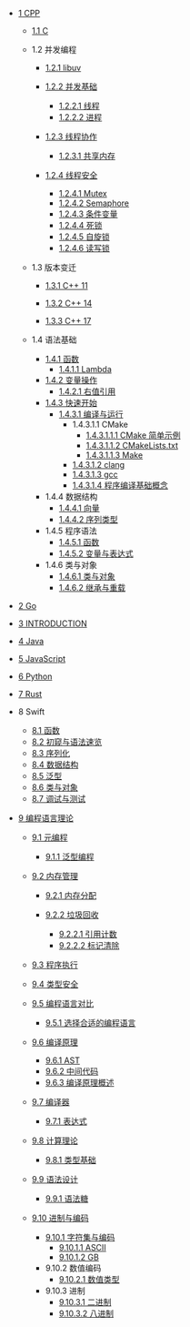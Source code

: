   - [1 CPP](/CPP/README.md)
    - [1.1 C](/CPP/C/README.md)
      
    - 1.2 并发编程
      - [1.2.1 libuv](/CPP/并发编程/libuv/README.md)
        
      - [1.2.2 并发基础](/CPP/并发编程/并发基础/README.md)
        - [1.2.2.1 线程](/CPP/并发编程/并发基础/线程.md)
        - [1.2.2.2 进程](/CPP/并发编程/并发基础/进程.md)
      - [1.2.3 线程协作](/CPP/并发编程/线程协作/README.md)
        - [1.2.3.1 共享内存](/CPP/并发编程/线程协作/共享内存.md)
      - [1.2.4 线程安全](/CPP/并发编程/线程安全/README.md)
        - [1.2.4.1 Mutex](/CPP/并发编程/线程安全/Mutex.md)
        - [1.2.4.2 Semaphore](/CPP/并发编程/线程安全/Semaphore.md)
        - [1.2.4.3 条件变量](/CPP/并发编程/线程安全/条件变量.md)
        - [1.2.4.4 死锁](/CPP/并发编程/线程安全/死锁.md)
        - [1.2.4.5 自旋锁](/CPP/并发编程/线程安全/自旋锁.md)
        - [1.2.4.6 读写锁](/CPP/并发编程/线程安全/读写锁.md)
    - 1.3 版本变迁
      - [1.3.1 C++ 11](/CPP/版本变迁/C++%2011/README.md)
        
      - [1.3.2 C++ 14](/CPP/版本变迁/C++%2014.md)
      - [1.3.3 C++ 17](/CPP/版本变迁/C++%2017.md)
    - 1.4 语法基础
      - [1.4.1 函数](/CPP/语法基础/函数/README.md)
        - [1.4.1.1 Lambda](/CPP/语法基础/函数/Lambda.md)
      - [1.4.2 变量操作](/CPP/语法基础/变量操作/README.md)
        - [1.4.2.1 右值引用](/CPP/语法基础/变量操作/右值引用.md)
      - [1.4.3 快速开始](/CPP/语法基础/快速开始/README.md)
        - [1.4.3.1 编译与运行](/CPP/语法基础/快速开始/编译与运行/README.md)
          - 1.4.3.1.1 CMake
            - [1.4.3.1.1.1 CMake 简单示例](/CPP/语法基础/快速开始/编译与运行/CMake/CMake%20简单示例.md)
            - [1.4.3.1.1.2 CMakeLists.txt](/CPP/语法基础/快速开始/编译与运行/CMake/CMakeLists.txt.md)
            - [1.4.3.1.1.3 Make](/CPP/语法基础/快速开始/编译与运行/CMake/Make.md)
          - [1.4.3.1.2 clang](/CPP/语法基础/快速开始/编译与运行/clang.md)
          - [1.4.3.1.3 gcc](/CPP/语法基础/快速开始/编译与运行/gcc.md)
          - [1.4.3.1.4 程序编译基础概念](/CPP/语法基础/快速开始/编译与运行/程序编译基础概念.md)
      - 1.4.4 数据结构
        - [1.4.4.1 向量](/CPP/语法基础/数据结构/向量.md)
        - [1.4.4.2 序列类型](/CPP/语法基础/数据结构/序列类型.md)
      - 1.4.5 程序语法
        - [1.4.5.1 函数](/CPP/语法基础/程序语法/函数.md)
        - [1.4.5.2 变量与表达式](/CPP/语法基础/程序语法/变量与表达式.md)
      - 1.4.6 类与对象
        - [1.4.6.1 类与对象](/CPP/语法基础/类与对象/类与对象.md)
        - [1.4.6.2 继承与重载](/CPP/语法基础/类与对象/继承与重载.md)
  - [2 Go](/Go/README.md)
    
  - [3 INTRODUCTION](/INTRODUCTION.md)
  - [4 Java](/Java/README.md)
    
  - [5 JavaScript](/JavaScript/README.md)
    
  - [6 Python](/Python/README.md)
    
  - [7 Rust](/Rust/README.md)
    
  - 8 Swift
    - [8.1 函数](/Swift/函数.md)
    - [8.2 初窥与语法速览](/Swift/初窥与语法速览.md)
    - [8.3 序列化](/Swift/序列化.md)
    - [8.4 数据结构](/Swift/数据结构.md)
    - [8.5 泛型](/Swift/泛型.md)
    - [8.6 类与对象](/Swift/类与对象.md)
    - [8.7 调试与测试](/Swift/调试与测试.md)
  - [9 编程语言理论](/编程语言理论/README.md)
    - [9.1 元编程](/编程语言理论/元编程/README.md)
      - [9.1.1 泛型编程](/编程语言理论/元编程/泛型编程.md)
    - [9.2 内存管理](/编程语言理论/内存管理/README.md)
      - [9.2.1 内存分配](/编程语言理论/内存管理/内存分配/README.md)
        
      - [9.2.2 垃圾回收](/编程语言理论/内存管理/垃圾回收/README.md)
        - [9.2.2.1 引用计数](/编程语言理论/内存管理/垃圾回收/引用计数.md)
        - [9.2.2.2 标记清除](/编程语言理论/内存管理/垃圾回收/标记清除.md)
    - [9.3 程序执行](/编程语言理论/程序执行/README.md)
      
    - [9.4 类型安全](/编程语言理论/类型安全/README.md)
      
    - [9.5 编程语言对比](/编程语言理论/编程语言对比/README.md)
      - [9.5.1 选择合适的编程语言](/编程语言理论/编程语言对比/选择合适的编程语言.md)
    - [9.6 编译原理](/编程语言理论/编译原理/README.md)
      - [9.6.1 AST](/编程语言理论/编译原理/AST.md)
      - [9.6.2 中间代码](/编程语言理论/编译原理/中间代码.md)
      - [9.6.3 编译原理概述](/编程语言理论/编译原理/编译原理概述.md)
    - [9.7 编译器](/编程语言理论/编译器/README.md)
      - [9.7.1 表达式](/编程语言理论/编译器/表达式.md)
    - [9.8 计算理论](/编程语言理论/计算理论/README.md)
      - [9.8.1 类型基础](/编程语言理论/计算理论/类型基础.md)
    - [9.9 语法设计](/编程语言理论/语法设计/README.md)
      - [9.9.1 语法糖](/编程语言理论/语法设计/语法糖.md)
    - [9.10 进制与编码](/编程语言理论/进制与编码/README.md)
      - [9.10.1 字符集与编码](/编程语言理论/进制与编码/字符集与编码/README.md)
        - [9.10.1.1 ASCII](/编程语言理论/进制与编码/字符集与编码/ASCII.md)
        - [9.10.1.2 GB](/编程语言理论/进制与编码/字符集与编码/GB.md)
      - 9.10.2 数值编码
        - [9.10.2.1 数值类型](/编程语言理论/进制与编码/数值编码/数值类型.md)
      - 9.10.3 进制
        - [9.10.3.1 二进制](/编程语言理论/进制与编码/进制/二进制.md)
        - [9.10.3.2 八进制](/编程语言理论/进制与编码/进制/八进制.md)